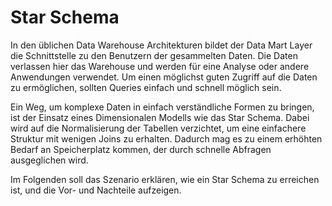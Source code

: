 # Star Schema

In den üblichen Data Warehouse Architekturen bildet der Data Mart Layer die Schnittstelle zu den Benutzern der gesammelten Daten. Die Daten verlassen hier das Warehouse und werden für eine Analyse oder andere Anwendungen verwendet. Um einen möglichst guten Zugriff auf die Daten zu ermöglichen, sollten Queries einfach und schnell möglich sein.

Ein Weg, um komplexe Daten in einfach verständliche Formen zu bringen, ist der Einsatz eines Dimensionalen Modells wie das Star Schema. Dabei wird auf die Normalisierung der Tabellen verzichtet, um eine einfachere Struktur mit wenigen Joins zu erhalten. Dadurch mag es zu einem erhöhten Bedarf an Speicherplatz kommen, der durch schnelle Abfragen ausgeglichen wird.

Im Folgenden soll das Szenario erklären, wie ein Star Schema zu erreichen ist, und die Vor- und Nachteile aufzeigen.